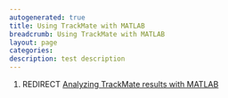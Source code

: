 ```yaml
---
autogenerated: true
title: Using TrackMate with MATLAB
breadcrumb: Using TrackMate with MATLAB
layout: page
categories: 
description: test description
---
```


1.  REDIRECT [Analyzing TrackMate results with MATLAB](Analyzing_TrackMate_results_with_MATLAB )
